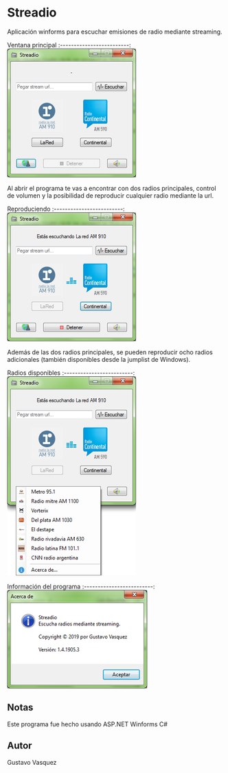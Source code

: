 # Streadio
Aplicación winforms para escuchar emisiones de radio mediante streaming.

Ventana principal
:-------------------------:
![Streadio-MainWindow](RadioStationApp/Resources/previews/streadio_1.png)

Al abrir el programa te vas a encontrar con dos radios principales, control de volumen y la posibilidad de reproducir cualquier radio mediante la url.

Reproduciendo
:-------------------------:
![Streadio-Playing](RadioStationApp/Resources/previews/streadio_2.png)

Además de las dos radios principales, se pueden reproducir ocho radios adicionales (también disponibles desde la jumplist de Windows).

Radios disponibles
:-------------------------:
![Streadio-Radios](RadioStationApp/Resources/previews/streadio_3.png)

Información del programa
:-------------------------:
![Streadio-About](RadioStationApp/Resources/previews/streadio_4.png)


## Notas
Este programa fue hecho usando ASP.NET Winforms C#

## Autor
Gustavo Vasquez
